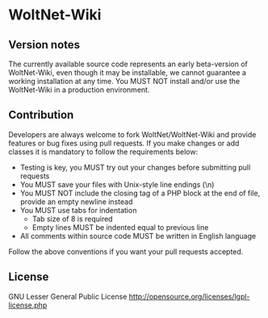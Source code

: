 WoltNet-Wiki
================

Version notes
-------------

The currently available source code represents an early beta-version of WoltNet-Wiki, even though it may be installable, we cannot guarantee a working installation at any time. You MUST NOT install and/or use the WoltNet-Wiki in a production environment.

Contribution
------------

Developers are always welcome to fork WoltNet/WoltNet-Wiki and provide features or bug fixes using pull requests. If you make changes or add classes it is mandatory to follow the requirements below:

* Testing is key, you MUST try out your changes before submitting pull requests
* You MUST save your files with Unix-style line endings (\n)
* You MUST NOT include the closing tag of a PHP block at the end of file, provide an empty newline instead
* You MUST use tabs for indentation
    * Tab size of 8 is required
    * Empty lines MUST be indented equal to previous line
* All comments within source code MUST be written in English language

Follow the above conventions if you want your pull requests accepted.

License
-------

GNU Lesser General Public License <http://opensource.org/licenses/lgpl-license.php>
 